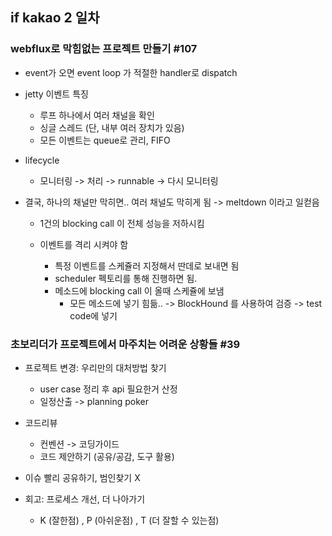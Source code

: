 ## if kakao 2 일차

### webflux로 막힘없는 프로젝트 만들기 #107
* event가 오면 event loop 가 적절한 handler로 dispatch
* jetty 이벤트 특징
  * 루프 하나에서 여러 채널을 확인
  * 싱글 스레드 (단, 내부 여러 장치가 있음)
  * 모든 이벤트는 queue로 관리, FIFO

* lifecycle
  * 모니터링 -> 처리 -> runnable -> 다시 모니터링

* 결국, 하나의 채널만 막히면.. 여러 채널도 막히게 됨 -> meltdown 이라고 일컫음
  * 1건의 blocking call 이 전체 성능을 저하시킴

  * 이벤트를 격리 시켜야 함
    * 특정 이벤트를 스케쥴러 지정해서 딴데로 보내면 됨
    * scheduler 펙토리를 통해 진행하면 됨.
    * 메소드에 blocking call 이 올때 스케쥴에 보냄
      * 모든 메소드에 넣기 힘듦.. -> BlockHound 를 사용하여 검증 -> test code에 넣기

### 초보리더가 프로젝트에서 마주치는 어려운 상황들 #39
* 프로젝트 변경: 우리만의 대처방법 찾기
  * user case 정리 후 api 필요한거 산정
  * 일정산출 -> planning poker

* 코드리뷰
  * 컨벤션 -> 코딩가이드
  * 코드 제안하기 (공유/공감, 도구 활용)

* 이슈 빨리 공유하기, 범인찾기 X

* 회고: 프로세스 개선, 더 나아가기
  * K (잘한점) , P (아쉬운점) , T (더 잘할 수 있는점)
